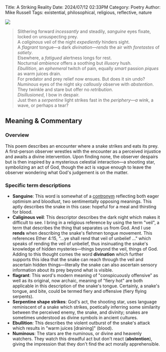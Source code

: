 Title: A Striking Reality
Date: 2024/07/12 02:33PM
Category: Poetry
Author: Mike Russell
Tags: existential, philosophical, religious, reflective, nature

<img src="{static}/images/A Striking Reality.png" class="poem-img">

> Slithering forward _incessantly_ and steadily, _sanguine_ eyes fixate, locked on unsuspecting prey. <br>A _caliginous_ veil of the night _expediently_ hinders sight. <br>A _flagrant_ tongue—a dark _divination—rends_ the air with _foretastes_ of _satiety_.<br>
> Elsewhere, a _fatigued_ alertness longs for rest. <br>Nocturnal _ambience_ offers a soothing but _illusory_ hush.<br>
> _Ebullition_, an _ephemeral_ twitch of pain, equally _smart_ passion _piques_ as warm juices drain. <br>For predator and prey relief now ensues. But does it sin undo?<br>
> _Numinous_ eyes of the night sky _callously_ observe with _abstention_. <br>They twinkle and stare but offer no _retribution_.<br> _Disillusioned_, I bow in despair.<br>
> Just then a _serpentine_ light strikes fast in the _periphery—a_ wink, a wave, or perhaps a tear?

## Meaning & Commentary

### Overview

This poem describes an encounter where a snake strikes and eats its prey. A first-person observer wrestles with the encounter as a perceived injustice and awaits a divine intervention. Upon finding none, the observer despairs but is then inspired by a mysterious celestial interaction—a shooting star, symbolizing an act of God, though the act is vague enough to leave the observer wondering what God's judgement is on the matter.

### Specific term descriptions

- **Sanguine**: This word is somewhat of a [contronym](https://www.merriam-webster.com/dictionary/contranym) reflecting both eager optimism and bloodlust, two sentimentally opposing meanings. This aptly describes the snake in this case: hopeful for a meal and thirsting for blood.
- **Caliginous veil**: This descriptor describes the dark night which makes it difficult to see. I bring in a religious reference by using the term "veil", a term that describes the thing that separates us from God. And I use **rends** when describing the snake's flehmen tongue movement. This references Ether 4:15, "...ye shall rend that veil of unbelief ..." which speaks of rending the veil of unbelief, thus insinuating the snake's knowledge of hidden mysteries—things beyond the veil, things of God. Adding to this thought comes the word **divination** which further supports this idea that the snake can reach through the veil and ascertain hidden things—literally the snake can also ascertain sensory information about its prey beyond what is visible.
- **flagrant**: This word's modern meaning of "conspicuously offensive" as well as its original, now archaic, meaning of "fiery hot" are both applicable in this description of the snake's tongue. Certainly, a snake's tongue, and bite, could be termed fiery and offensive (fiery flying serpents).
- **Serpentine shape strikes**: God's act, the shooting star, uses language reminiscent of a snake which strikes, poetically inferring some similarity between the perceived enemy, the snake, and divinity; snakes are sometimes understood as divine symbols in ancient cultures.
- **Ebullition**: This describes the violent outburst of the snake's attack which results in "warm juices \[draining\]" (blood).
- **Numinous**: The stars are the numinous, or divine and heavenly watchers. They watch this dreadful act but don't react (**abstention**), giving the impression that they don't find the act morally apprehensible.